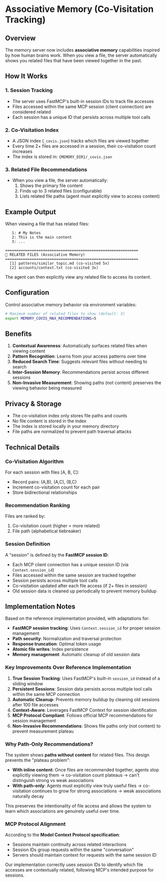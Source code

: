 # Associative Memory (Co-Visitation Tracking)

## Overview

The memory server now includes **associative memory** capabilities inspired by how human brains work. When you view a file, the server automatically shows you related files that have been viewed together in the past.

## How It Works

### 1. **Session Tracking**
- The server uses FastMCP's built-in session IDs to track file accesses
- Files accessed within the same MCP session (client connection) are considered related
- Each session has a unique ID that persists across multiple tool calls

### 2. **Co-Visitation Index**
- A JSON index (`_covis.json`) tracks which files are viewed together
- Every time 2+ files are accessed in a session, their co-visitation count increases
- The index is stored in: `{MEMORY_DIR}/_covis.json`

### 3. **Related File Recommendations**
- When you view a file, the server automatically:
  1. Shows the primary file content
  2. Finds up to 3 related files (configurable)
  3. Lists related file paths (agent must explicitly view to access content)

## Example Output

When viewing a file that has related files:

```
   1: # My Notes
   2: This is the main content
   3: ...

============================================================
🧠 RELATED FILES (Associative Memory)
============================================================
  [1] patterns/similar_topic.md (co-visited 5x)
  [2] accounts/context.txt (co-visited 3x)
```

The agent can then explicitly view any related file to access its content.

## Configuration

Control associative memory behavior via environment variables:

```bash
# Maximum number of related files to show (default: 3)
export MEMORY_COVIS_MAX_RECOMMENDATIONS=5
```

## Benefits

1. **Contextual Awareness**: Automatically surfaces related files when viewing content
2. **Pattern Recognition**: Learns from your access patterns over time
3. **Reduced Search Time**: Suggests relevant files without needing to search
4. **Inter-Session Memory**: Recommendations persist across different sessions
5. **Non-Invasive Measurement**: Showing paths (not content) preserves the viewing behavior being measured

## Privacy & Storage

- The co-visitation index only stores file paths and counts
- No file content is stored in the index
- The index is stored locally in your memory directory
- File paths are normalized to prevent path traversal attacks

## Technical Details

### Co-Visitation Algorithm

For each session with files [A, B, C]:
- Record pairs: (A,B), (A,C), (B,C)
- Increment co-visitation count for each pair
- Store bidirectional relationships

### Recommendation Ranking

Files are ranked by:
1. Co-visitation count (higher = more related)
2. File path (alphabetical tiebreaker)

### Session Definition

A "session" is defined by the **FastMCP session ID**:
- Each MCP client connection has a unique session ID (via `Context.session_id`)
- Files accessed within the same session are tracked together
- Session persists across multiple tool calls
- Co-visitation updated after each file access (if 2+ files in session)
- Old session data is cleaned up periodically to prevent memory buildup

## Implementation Notes

Based on the reference implementation provided, with adaptations for:
- **FastMCP session tracking**: Uses `Context.session_id` for proper session management
- **Path security**: Normalization and traversal protection
- **Response truncation**: Optimal token usage
- **Atomic file writes**: Index persistence
- **Memory management**: Automatic cleanup of old session data

### Key Improvements Over Reference Implementation

1. **True Session Tracking**: Uses FastMCP's built-in `session_id` instead of a sliding window
2. **Persistent Sessions**: Session data persists across multiple tool calls within the same MCP connection
3. **Automatic Cleanup**: Prevents memory buildup by cleaning old sessions after 100 file accesses
4. **Context-Aware**: Leverages FastMCP Context for session identification
5. **MCP Protocol Compliant**: Follows official MCP recommendations for session management
6. **Non-Invasive Recommendations**: Shows file paths only (not content) to prevent measurement plateau

### Why Path-Only Recommendations?

The system shows **paths without content** for related files. This design prevents the "plateau problem":

- **With inline content**: Once files are recommended together, agents stop explicitly viewing them → co-visitation count plateaus → can't distinguish strong vs weak associations
- **With path-only**: Agents must explicitly view truly useful files → co-visitation continues to grow for strong associations → weak associations naturally decay

This preserves the intentionality of file access and allows the system to learn which associations are genuinely useful over time.

### MCP Protocol Alignment

According to the **Model Context Protocol specification**:
- Sessions maintain continuity across related interactions
- Session IDs group requests within the same "conversation"
- Servers should maintain context for requests with the same session ID

Our implementation correctly uses session IDs to identify which file accesses are contextually related, following MCP's intended purpose for sessions.

